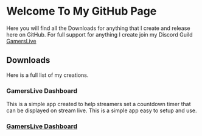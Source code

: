 # Welcome To My GitHub Page
Here you will find all the Downloads for anything that I create and release here on GitHub. For full support for anything I create join my Discord Guild [GamersLive](https://discord.gg/nrFbenw)



## Downloads
Here is a full list of my creations.

### **GamersLive Dashboard**
This is a simple app created to help streamers set a countdown timer that can be displayed on stream live. This is a simple app easy to setup and use.
### [GamersLive Dashboard](https://github.com/MadLad1Clip/GamersLive-Dashboard-App/releases)

